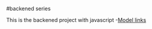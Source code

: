 #backened series  

This is the backened project with javascript 
-[Model links](
    https://app.eraser.io/workspace/YtPqZ1VogxGy1zIDkzj?origin=share
)